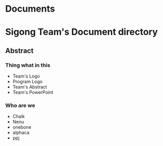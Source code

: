 # Documents

# Sigong Team's Document directory

## Abstract

### Thing what in this

* Team's Logo
* Program Logo
* Team's Abstract
* Team's PowerPoint

### Who are we

* Chalk
* Nenu
* onebone
* alphaca
* ppj